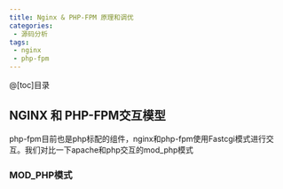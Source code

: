 ```yaml
---
title: Nginx & PHP-FPM 原理和调优
categories:
 - 源码分析 
tags:
 - nginx
 - php-fpm
---
```


@[toc]目录

## NGINX 和 PHP-FPM交互模型 

php-fpm目前也是php标配的组件，nginx和php-fpm使用Fastcgi模式进行交互。我们对比一下apache和php交互的mod_php模式

### MOD_PHP模式




